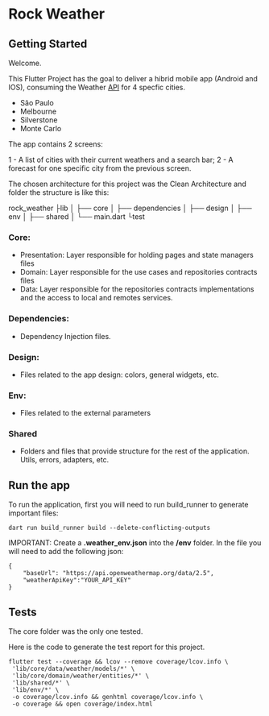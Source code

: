 # Rock Weather

## Getting Started

Welcome.

This Flutter Project has the goal to deliver a hibrid mobile app (Android and IOS),
consuming the Weather [API](https://openweathermap.org/api) for 4 specfic cities.

- São Paulo
- Melbourne
- Silverstone
- Monte Carlo

The app contains 2 screens:

1 - A list of cities with their current weathers and a search bar;
2 - A forecast for one specific city from the previous screen.

The chosen architecture for this project was the Clean Architecture and folder the structure is like this:

rock_weather
├lib
│ ├── core
│ ├── dependencies
│ ├── design
│ ├── env
│ ├── shared
│ └── main.dart
└test

### Core:

- Presentation: Layer responsible for holding pages and state managers files
- Domain: Layer responsible for the use cases and repositories contracts files
- Data: Layer responsible for the repositories contracts implementations and the access to local and remotes services.

### Dependencies:

- Dependency Injection files.

### Design:

- Files related to the app design: colors, general widgets, etc.

### Env:

- Files related to the external parameters

### Shared

- Folders and files that provide structure for the rest of the application. Utils, errors, adapters, etc.

## Run the app

To run the application, first you will need to run build_runner to generate important files:

```
dart run build_runner build --delete-conflicting-outputs
```

IMPORTANT:
Create a **.weather_env.json** into the **/env** folder. In the file you will need to add the following json:

```
{
    "baseUrl": "https://api.openweathermap.org/data/2.5",
    "weatherApiKey":"YOUR_API_KEY"
}
```

## Tests

The core folder was the only one tested.

Here is the code to generate the test report for this project.

```
flutter test --coverage && lcov --remove coverage/lcov.info \
 'lib/core/data/weather/models/*' \
 'lib/core/domain/weather/entities/*' \
 'lib/shared/*' \
 'lib/env/*' \
 -o coverage/lcov.info && genhtml coverage/lcov.info \
 -o coverage && open coverage/index.html
```
